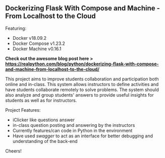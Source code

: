 ## Dockerizing Flask With Compose and Machine - From Localhost to the Cloud

Featuring:

- Docker v18.09.2
- Docker Compose v1.23.2
- Docker Machine v0.16.1

**Check out the awesome blog post here > https://realpython.com/blog/python/dockerizing-flask-with-compose-and-machine-from-localhost-to-the-cloud/**

This project aims to improve students collaboration and participation both online and in-class. This system allows instructors to define activities and have students collaborate remotely to solve problems. The system should also analyze and group students' answers to provide useful insights for students as well as for instructors. 

Project Features:
* iClicker like questions answer
* in-class question posting and answering by the instructors
* Currently features/can code in Python in the environment
* Have used *swagger* to act as an interface for better debugging and understanding of the back-end

Cheers!

